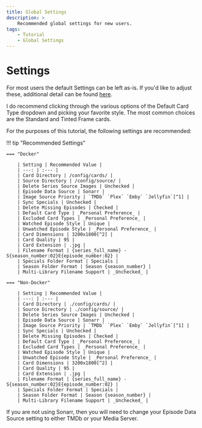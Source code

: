 ```yaml
---
title: Global Settings
description: >
    Recommended global settings for new users.
tags:
    - Tutorial
    - Global Settings
---
```


# Settings
For most users the default Settings can be left as-is. If you'd like to adjust
these, additional detail can be found [here](../user_guide/settings.md).

I do recommend clicking through the various options of the Default Card Type
dropdown and picking your favorite style. The most common choices are the
Standard and Tinted Frame cards.

For the purposes of this tutorial, the following settings are recommended:

!!! tip "Recommended Settings"

    === "Docker"

        | Setting | Recommended Value |
        | ---: | :--- |
        | Card Directory | /config/cards/ |
        | Source Directory | /config/source/ |
        | Delete Series Source Images | Unchecked |
        | Episode Data Source | Sonarr | 
        | Image Source Priority | `TMDb` `Plex` `Emby` `Jellyfin`[^1] |
        | Sync Specials | Unchecked |
        | Delete Missing Episodes | Checked |
        | Default Card Type | _Personal Preference_ |
        | Excluded Card Types | _Personal Preference_ |
        | Watched Episode Style | Unique |
        | Unwatched Episode Style | _Personal Preference_ |
        | Card Dimensions | 3200x1800[^2] |
        | Card Quality | 95 |
        | Card Extension | .jpg |
        | Filename Format | {series_full_name} - S{season_number:02}E{episode_number:02} |
        | Specials Folder Format | Specials |
        | Season Folder Format | Season {season_number} |
        | Multi-Library Filename Support | _Unchecked_ |

    === "Non-Docker"

        | Setting | Recommended Value |
        | ---: | :--- |
        | Card Directory | ./config/cards/ |
        | Source Directory | ./config/source/ |
        | Delete Series Source Images | Unchecked |
        | Episode Data Source | Sonarr |
        | Image Source Priority | `TMDb` `Plex` `Emby` `Jellyfin`[^1] |
        | Sync Specials | Unchecked |
        | Delete Missing Episodes | Checked |
        | Default Card Type | _Personal Preference_ |
        | Excluded Card Types | _Personal Preference_ |
        | Watched Episode Style | Unique |
        | Unwatched Episode Style | _Personal Preference_ |
        | Card Dimensions | 3200x1800[^2] |
        | Card Quality | 95 |
        | Card Extension | .jpg |
        | Filename Format | {series_full_name} - S{season_number:02}E{episode_number:02} |
        | Specials Folder Format | Specials |
        | Season Folder Format | Season {season_number} |
        | Multi-Library Filename Support | _Unchecked_ |

If you are not using Sonarr, then you will need to change your Episode Data
Source setting to either TMDb or your Media Server.

[^1]: Only include the Connections which you are personally using.

[^2]: Feel free to reduce this to some ratio of 16:9 (e.g. 1600:900) if you want
to save storage space (at the minor cost of image fidelity). Increasing this is
not recommended.

